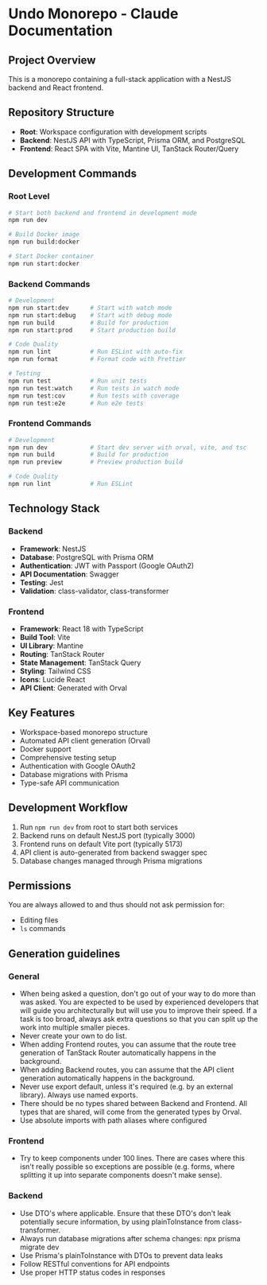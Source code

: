# Undo Monorepo - Claude Documentation

## Project Overview

This is a monorepo containing a full-stack application with a NestJS backend and React frontend.

## Repository Structure

- **Root**: Workspace configuration with development scripts
- **Backend**: NestJS API with TypeScript, Prisma ORM, and PostgreSQL
- **Frontend**: React SPA with Vite, Mantine UI, TanStack Router/Query

## Development Commands

### Root Level

```bash
# Start both backend and frontend in development mode
npm run dev

# Build Docker image
npm run build:docker

# Start Docker container
npm run start:docker
```

### Backend Commands

```bash
# Development
npm run start:dev      # Start with watch mode
npm run start:debug    # Start with debug mode
npm run build          # Build for production
npm run start:prod     # Start production build

# Code Quality
npm run lint           # Run ESLint with auto-fix
npm run format         # Format code with Prettier

# Testing
npm run test           # Run unit tests
npm run test:watch     # Run tests in watch mode
npm run test:cov       # Run tests with coverage
npm run test:e2e       # Run e2e tests
```

### Frontend Commands

```bash
# Development
npm run dev            # Start dev server with orval, vite, and tsc
npm run build          # Build for production
npm run preview        # Preview production build

# Code Quality
npm run lint           # Run ESLint
```

## Technology Stack

### Backend

- **Framework**: NestJS
- **Database**: PostgreSQL with Prisma ORM
- **Authentication**: JWT with Passport (Google OAuth2)
- **API Documentation**: Swagger
- **Testing**: Jest
- **Validation**: class-validator, class-transformer

### Frontend

- **Framework**: React 18 with TypeScript
- **Build Tool**: Vite
- **UI Library**: Mantine
- **Routing**: TanStack Router
- **State Management**: TanStack Query
- **Styling**: Tailwind CSS
- **Icons**: Lucide React
- **API Client**: Generated with Orval

## Key Features

- Workspace-based monorepo structure
- Automated API client generation (Orval)
- Docker support
- Comprehensive testing setup
- Authentication with Google OAuth2
- Database migrations with Prisma
- Type-safe API communication

## Development Workflow

1. Run `npm run dev` from root to start both services
2. Backend runs on default NestJS port (typically 3000)
3. Frontend runs on default Vite port (typically 5173)
4. API client is auto-generated from backend swagger spec
5. Database changes managed through Prisma migrations

## Permissions

You are always allowed to and thus should not ask permission for:

- Editing files
- `ls` commands

## Generation guidelines

### General

- When being asked a question, don't go out of your way to do more than was asked. You are expected to be used by experienced developers that will guide you architecturally but will use you to improve their speed. If a task is too broad, always ask extra questions so that you can split up the work into multiple smaller pieces.
- Never create your own to do list.
- When adding Frontend routes, you can assume that the route tree generation of TanStack Router automatically happens in the background.
- When adding Backend routes, you can assume that the API client generation automatically happens in the background.
- Never use export default, unless it's required (e.g. by an external library). Always use named exports.
- There should be no types shared between Backend and Frontend. All types that are shared, will come from the generated types by Orval.
- Use absolute imports with path aliases where configured

### Frontend

- Try to keep components under 100 lines. There are cases where this isn't really possible so exceptions are possible (e.g. forms, where splitting it up into separate components doesn't make sense).

### Backend

- Use DTO's where applicable. Ensure that these DTO's don't leak potentially secure information, by using plainToInstance from class-transformer.
- Always run database migrations after schema changes: npx prisma migrate dev
- Use Prisma's plainToInstance with DTOs to prevent data leaks
- Follow RESTful conventions for API endpoints
- Use proper HTTP status codes in responses
